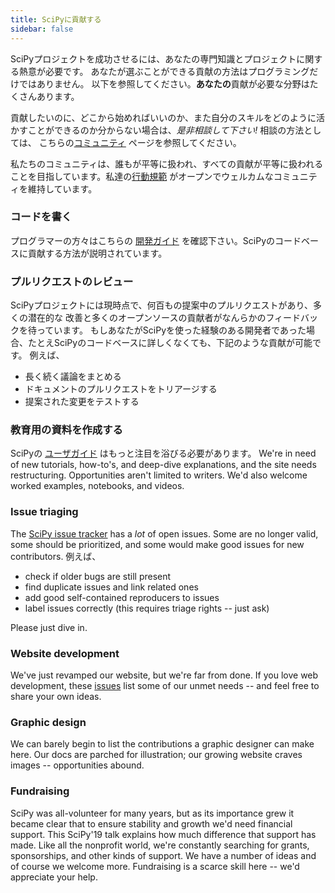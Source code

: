 ```yaml
---
title: SciPyに貢献する
sidebar: false
---
```


SciPyプロジェクトを成功させるには、あなたの専門知識とプロジェクトに関する熱意が必要です。
あなたが選ぶことができる貢献の方法はプログラミングだけではありません。
以下を参照してください。**あなたの**貢献が必要な分野はたくさんあります。

貢献したいのに、どこから始めればいいのか、また自分のスキルをどのように活かすことができるのか分からない場合は、_是非相談して下さい!_
相談の方法としては、 こちらの[コミュニティ](/community) ページを参照してください。

私たちのコミュニティは、誰もが平等に扱われ、すべての貢献が平等に扱われることを目指しています。私達の[行動規範](https://docs.scipy.org/doc/scipy/dev/conduct/code_of_conduct.html)
がオープンでウェルカムなコミュニティを維持しています。

### コードを書く

プログラマーの方々はこちらの
[開発ガイド](https://scipy.github.io/devdocs/dev/contributor/development_workflow.html#development-workflow)
を確認下さい。SciPyのコードベースに貢献する方法が説明されています。

### プルリクエストのレビュー

SciPyプロジェクトには現時点で、何百もの提案中のプルリクエストがあり、多くの潜在的な
改善と多くのオープンソースの貢献者がなんらかのフィードバックを待っています。 もしあなたがSciPyを使った経験のある開発者であった場合、たとえSciPyのコードベースに詳しくなくても、下記のような貢献が可能です。 例えば、

- 長く続く議論をまとめる
- ドキュメントのプルリクエストをトリアージする
- 提案された変更をテストする

### 教育用の資料を作成する

SciPyの [ユーザガイド](https://docs.scipy.org/doc/scipy/tutorial/index.html)
はもっと注目を浴びる必要があります。
We're in need of new tutorials, how-to's, and deep-dive explanations, and the
site needs restructuring. Opportunities aren't limited to writers. We'd also
welcome worked examples, notebooks, and videos.

### Issue triaging

The [SciPy issue tracker](https://github.com/scipy/scipy/issues) has a _lot_
of open issues. Some are no longer valid, some should be prioritized, and some
would make good issues for new contributors. 例えば、

- check if older bugs are still present
- find duplicate issues and link related ones
- add good self-contained reproducers to issues
- label issues correctly (this requires triage rights -- just ask)

Please just dive in.

### Website development

We've just revamped our website, but we're far from done. If you love web
development, these
[issues](https://github.com/scipy/scipy.org/issues)
list some of our unmet needs -- and feel free to share your own ideas.

### Graphic design

We can barely begin to list the contributions a graphic designer can make here.
Our docs are parched for illustration; our growing website craves images --
opportunities abound.

### Fundraising

SciPy was all-volunteer for many years, but as its importance grew it became
clear that to ensure stability and growth we'd need financial support. This
SciPy'19 talk explains how much
difference that support has made. Like all the nonprofit world, we're
constantly searching for grants, sponsorships, and other kinds of support. We
have a number of ideas and of course we welcome more. Fundraising is a scarce
skill here -- we'd appreciate your help.
